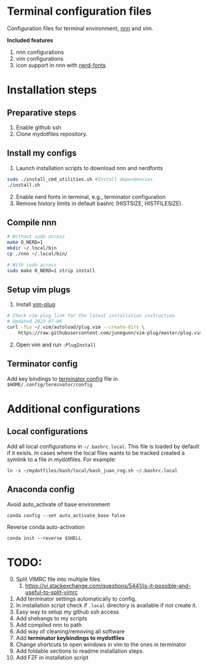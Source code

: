 # Terminal configuration files 
Configuration files for terminal environment, [nnn][1] and vim.

[1]: https://github.com/jarun/nnn

**Included features**
1. nnn configurations 
2. vim configurations 
3. icon support in nnn with [nerd-fonts](https://github.com/ryanoasis/nerd-fonts)


# Installation steps 

## Preparative steps

1. Enable github ssh
2. Clone mydotfiles repository.

## Install my configs

1. Launch installation scripts to download nnn and nerdfonts
```bash
sudo ./install_cmd_utilities.sh #Install dependencies
./install.sh
```
2. Enable nerd fonts in terminal, e.g., terminator configuration
3. Remove history limits in default bashrc (HISTSIZE, HISTFILESIZE).


## Compile nnn

```bash
# Without sudo access
make O_NERD=1
mkdir ~/.local/bin
cp ./nnn ~/.local/bin/

# With sudo access
sudo make O_NERD=1 strip install
```

## Setup vim plugs

1. Install [vim-plug](https://github.com/junegunn/vim-plug)
```bash
# Check vim-plug link for the latest installation instruction
# Updated 2023-07-06
curl -fLo ~/.vim/autoload/plug.vim --create-dirs \
    https://raw.githubusercontent.com/junegunn/vim-plug/master/plug.vim
```
2. Open vim and run `:PlugInstall`

## Terminator config
Add key bindings to [terminator config](./terminator/terminator_config) file in `$HOME/.config/terminator/config`

# Additional configurations

## Local configurations
Add all local configurations in `~/.bashrc.local`. This file is loaded by default if it exists. In cases where the local files wants to be tracked created a symlink to a file in mydotfiles. For example:

```
ln -s ~/mydotfiles/bash/local/bash_juan_rog.sh ~/.bashrc.local
```

## Anaconda config
Avoid auto_activate of base environment
```
conda config --set auto_activate_base false
```
Reverse conda auto-activation
```
conda init --reverse $SHELL
```

# TODO:
0. Split VIMRC file into multiple files
   1.  <https://vi.stackexchange.com/questions/5441/is-it-possible-and-useful-to-split-vimrc>
1. Add terminator settings automatically to config.
2. In installation script check if `.local` directory is available if not create it.
1. Easy way to setup my github ssh access
2. Add shebangs to my scripts
4. Add compiled nnn to path
5. Add way of cleaning/removing all software
6. Add **terminator keybindings to mydotfiles**
7. Change shortcuts to open windows in vim to the ones in terminator
8. Add foldable sections to readme installation steps.
9. Add FZF in installation script

